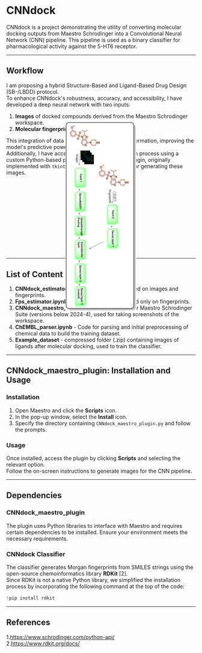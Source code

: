 # CNNdock

CNNdock is a project demonstrating the utility of converting molecular docking outputs from Maestro Schrodinger into a Convolutional Neural Network (CNN) pipeline. This pipeline is used as a binary classifier for pharmacological activity against the 5-HT6 receptor.

---

## Workflow

I am proposing a hybrid Structure-Based and Ligand-Based Drug Design (SB-/LBDD) protocol.  
To enhance CNNdock's robustness, accuracy, and accessibility, I have developed a deep neural network with two inputs:

1. **Images** of docked compounds derived from the Maestro Schrodinger workspace.
2. **Molecular fingerprints**.

This integration of data provides complementary information, improving the model's predictive power.  
Additionally, I have accelerated the image generation process using a custom Python-based plugin for Maestro [1]. The plugin, originally implemented with `tkinter`, simplifies the workflow for generating these images.

<img src="./images/CNN_diagram_rotated.png" alt="Opis obrazu" style="transform: rotate(90deg);"/>



---

## List of Content

1. **CNNdock_estimator.ipynb** - CNN classifier based on images and fingerprints.  
2. **Fps_estimator.ipynb** - Reference classifier based only on fingerprints.  
3. **CNNdock_maestro_plugin.py** - Python plugin for Maestro Schrodinger Suite (versions below 2024-4), used for taking screenshots of the workspace.  
4. **ChEMBL_parser.ipynb** - Code for parsing and initial preprocessing of chemical data to build the training dataset.
5. **Example_dataset** -  compressed folder (.zip) containing images of ligands after molecular docking, used to train the classifier.

---

## CNNdock_maestro_plugin: Installation and Usage

### Installation

1. Open Maestro and click the **Scripts** icon.  
2. In the pop-up window, select the **Install** icon.  
3. Specify the directory containing `CNNdock_maestro_plugin.py` and follow the prompts.

### Usage

Once installed, access the plugin by clicking **Scripts** and selecting the relevant option.  
Follow the on-screen instructions to generate images for the CNN pipeline.

---

## Dependencies

### CNNdock_maestro_plugin

The plugin uses Python libraries to interface with Maestro and requires certain dependencies to be installed. Ensure your environment meets the necessary requirements.

### CNNdock Classifier

The classifier generates Morgan fingerprints from SMILES strings using the open-source chemoinformatics library **RDKit** [2].  
Since RDKit is not a native Python library, we simplified the installation process by incorporating the following command at the top of the code:
```python
!pip install rdkit
```

---

## References
1.https://www.schrodinger.com/python-api/   
2.https://www.rdkit.org/docs/  
